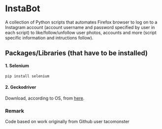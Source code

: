 # InstaBot
A collection of Python scripts that automates Firefox browser to log on to a Instagram account (account username and password specified by user in each script) to like/follow/unfollow user photos, accounts and more (script specific information and intructions follow).    

## Packages/Libraries (that have to be installed)
#### 1. Selenium
  ```bash
  pip install selenium
  ```
#### 2. Geckodriver
Download, according to OS, from [here](https://github.com/mozilla/geckodriver/releases).
  
### Remark
Code based on work originally from Github user tacomonster
